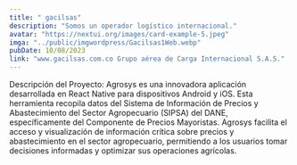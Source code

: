 ```yaml
---
title: " gacilsas"
description: "Somos un operador logístico internacional."
avatar: "https://nextui.org/images/card-example-5.jpeg"
imga: "../public/imgwordpress/Gacilsas1Web.webp"
pubDate: 10/08/2023
link: "www.gacilsas.com.co Grupo aérea de Carga Internacional S.A.S."
---
```


Descripción del Proyecto:
Agrosys es una innovadora aplicación desarrollada en React Native para dispositivos Android y iOS. Esta herramienta recopila datos del Sistema de Información de Precios y Abastecimiento del Sector Agropecuario (SIPSA) del DANE, específicamente del Componente de Precios Mayoristas. Agrosys facilita el acceso y visualización de información crítica sobre precios y abastecimiento en el sector agropecuario, permitiendo a los usuarios tomar decisiones informadas y optimizar sus operaciones agrícolas.